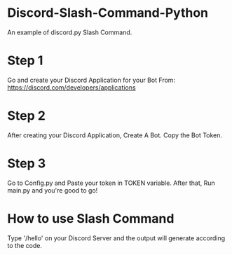 # Discord-Slash-Command-Python
An example of discord.py Slash Command.


# Step 1
Go and create your Discord Application for your Bot From: https://discord.com/developers/applications


# Step 2
After creating your Discord Application, Create A Bot. Copy the Bot Token.

# Step 3
Go to Config.py and Paste your token in TOKEN variable. After that, Run main.py and you're good to go!

# How to use Slash Command
Type '/hello' on your Discord Server and the output will generate according to the code.

